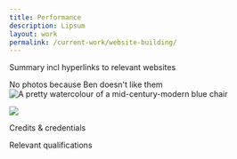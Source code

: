 ```yaml
---
title: Performance
description: Lipsum
layout: work
permalink: /current-work/website-building/
---
```


Summary incl hyperlinks to relevant websites

No  photos because Ben doesn't like them
![A pretty watercolour of a mid-century-modern blue chair]({{site.baseurl}}/assets/images/chair.jpg)

<img src="{{site.baseurl}}/assets/images/chair.jpg" style="max-width: 20vw;">

Credits & credentials

Relevant qualifications
